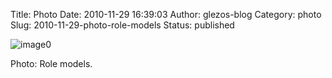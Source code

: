 Title: Photo
Date: 2010-11-29 16:39:03
Author: glezos-blog
Category: photo
Slug: 2010-11-29-photo-role-models
Status: published

![image0](http://36.media.tumblr.com/tumblr_lco9u1P4Dk1qaawg5o1_1280.jpg)

Photo: Role models.
